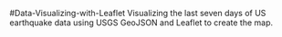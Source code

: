 #Data-Visualizing-with-Leaflet
Visualizing the last seven days of US earthquake data using USGS GeoJSON and Leaflet to create the map.
